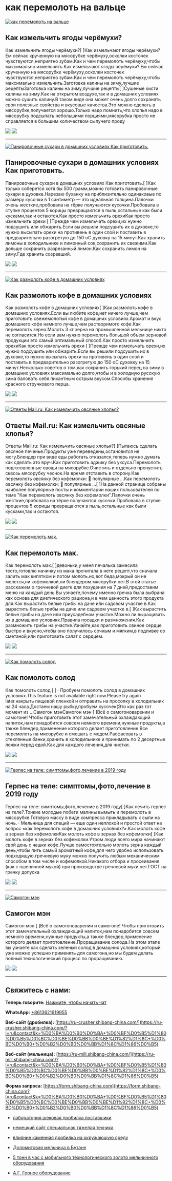 # как перемолоть на вальце

<a href="https://swt.shibang-china.com/?l=ru&img&k=%D0%BA%D0%B0%D0%BA+%D0%BF%D0%B5%D1%80%D0%B5%D0%BC%D0%BE%D0%BB%D0%BE%D1%82%D1%8C+%D0%BD%D0%B0+%D0%B2%D0%B0%D0%BB%D1%8C%D1%86%D0%B5" target="_blank">![как перемолоть на вальце](http://static.shibang-china.com/all-800x300/1241.jpg)</a>

## Как измельчить ягоды черёмухи?
Как измельчить ягоды черёмухи?[ ]Как измельчают ягоды черёмухи? Ем сейчас крученную на мясорубке черёмуху,осколки косточек чувствуются,неприятно зубам.Как и чем перемолоть черёмуху,чтобы максимально измельчить.Как измельчают ягоды черёмухи? Ем сейчас крученную на мясорубке черёмуху,осколки косточек чувствуются,неприятно зубам.Как и чем перемолоть черёмуху,чтобы максимально измельчить.Заготовка калины на зиму,лучшие рецептыЗаготовка калины на зиму,лучшие рецепты[ ]Сушеные кисти калины на зиму.Как на открытом воздухе,так и в домашних условиях можно сушить калину.В таком виде она может очень долго сохранять свои полезные свойства и вкусовые качества.Это можно сделать в мясорубке,получается хорошо.Только надо помнить,что хлопья надо в мясорубку подсыпать небольшими порциями,мясорубка просто не справляется в большим количеством сыпучего проду


<a href="https://whatsapp.shibangsoft.com/WhatsApp.php" target="_blank" title="WhatsApp">![](http://static.shibang-china.com/icon/whatsapp.png)</a> <a href="https://swt.shibang-china.com/?l=ru&icon&k=%D0%BA%D0%B0%D0%BA+%D0%BF%D0%B5%D1%80%D0%B5%D0%BC%D0%BE%D0%BB%D0%BE%D1%82%D1%8C+%D0%BD%D0%B0+%D0%B2%D0%B0%D0%BB%D1%8C%D1%86%D0%B5" target="_blank">![](http://static.shibang-china.com/icon/chat-ru.png)</a>

---

<a href="https://swt.shibang-china.com/?l=ru&img&k=%D0%BA%D0%B0%D0%BA+%D0%BF%D0%B5%D1%80%D0%B5%D0%BC%D0%BE%D0%BB%D0%BE%D1%82%D1%8C+%D0%BD%D0%B0+%D0%B2%D0%B0%D0%BB%D1%8C%D1%86%D0%B5" target="_blank">![Панировочные сухари в домашних условиях Как приготовить.](http://static.shibang-china.com/all-800x300/684.jpg)</a>

## Панировочные сухари в домашних условиях Как приготовить.
Панировочные сухари в домашних условиях Как приготовить.[ ]Как только соберется хотя бы 500 грамм,можно готовить панировочные сухари в духовке.Нарезаю буханку на приблизительно одинаковые по размеру кусочки в 1 сантиметр — это идеальная толщина.Палочки очень жесткие,пробовала на тёрке получаются кусочки.Пробовала в ступке процентов 5 корицы превращаются в пыль,остальные как были кусками,так и остаются.Как просто измельчить орехиКак просто измельчить орехи [ ]Прежде чем измельчать орехи,их нужно подсушить или обжарить.Если вы решили подсушить их в духовке,то нужно высыпать орехи на противень в один слой и поставить в предварительно разогретую до 150 оС духовку на 15 минут.Как хранить лимоны в холодильнике и лимонный сок,сохранить их свежими.Как дольше сохранить разрезанный лимон.Как сохранить лимон на зиму.Где хранить созревший.


<a href="https://whatsapp.shibangsoft.com/WhatsApp.php" target="_blank" title="WhatsApp">![](http://static.shibang-china.com/icon/whatsapp.png)</a> <a href="https://swt.shibang-china.com/?l=ru&icon&k=%D0%BA%D0%B0%D0%BA+%D0%BF%D0%B5%D1%80%D0%B5%D0%BC%D0%BE%D0%BB%D0%BE%D1%82%D1%8C+%D0%BD%D0%B0+%D0%B2%D0%B0%D0%BB%D1%8C%D1%86%D0%B5" target="_blank">![](http://static.shibang-china.com/icon/chat-ru.png)</a>

---

<a href="https://swt.shibang-china.com/?l=ru&img&k=%D0%BA%D0%B0%D0%BA+%D0%BF%D0%B5%D1%80%D0%B5%D0%BC%D0%BE%D0%BB%D0%BE%D1%82%D1%8C+%D0%BD%D0%B0+%D0%B2%D0%B0%D0%BB%D1%8C%D1%86%D0%B5" target="_blank">![Как размолоть кофе в домашних условиях](http://static.shibang-china.com/all-800x300/605.jpg)</a>

## Как размолоть кофе в домашних условиях
Как размолоть кофе в домашних условиях[ ]Как размолоть кофе в домашних условиях.Если вы любите кофе,нет ничего лучше,чем приготовить свежемолотый кофе в домашних условиях.Аромат и вкус домашнего кофе намного лучше,чем растворимого кофе.Как перемолоть зерно.Молоть 3 кг зерна на промышленной мельнице никто не согласится.Но если вам нужно перемолоть большой объем зерновой продукции это самый оптимальный способ.Как просто измельчить орехиКак просто измельчить орехи [ ]Прежде чем измельчать орехи,их нужно подсушить или обжарить.Если вы решили подсушить их в духовке,то нужно высыпать орехи на противень в один слой и поставить в предварительно разогретую до 150 оС духовку на 15 минут.Несколько советов о том,как сохранить горький перец на зиму в домашних условиях максимально долго,чтобы и в холодную русскую зима баловать себя пикантным острым вкусом.Способы хранения красного стручкового перца.


<a href="https://whatsapp.shibangsoft.com/WhatsApp.php" target="_blank" title="WhatsApp">![](http://static.shibang-china.com/icon/whatsapp.png)</a> <a href="https://swt.shibang-china.com/?l=ru&icon&k=%D0%BA%D0%B0%D0%BA+%D0%BF%D0%B5%D1%80%D0%B5%D0%BC%D0%BE%D0%BB%D0%BE%D1%82%D1%8C+%D0%BD%D0%B0+%D0%B2%D0%B0%D0%BB%D1%8C%D1%86%D0%B5" target="_blank">![](http://static.shibang-china.com/icon/chat-ru.png)</a>

---

<a href="https://swt.shibang-china.com/?l=ru&img&k=%D0%BA%D0%B0%D0%BA+%D0%BF%D0%B5%D1%80%D0%B5%D0%BC%D0%BE%D0%BB%D0%BE%D1%82%D1%8C+%D0%BD%D0%B0+%D0%B2%D0%B0%D0%BB%D1%8C%D1%86%D0%B5" target="_blank">![Ответы Mail.ru: Как измельчить овсяные хлопья?](http://static.shibang-china.com/all-800x300/730.jpg)</a>

## Ответы Mail.ru: Как измельчить овсяные хлопья?
Ответы Mail.ru: Как измельчить овсяные хлопья?[ ]Пытаюсь сделать овсяное печенье.Продукты уже переведены,остановится не могу.Блендер при виде еды работать отказался,теперь нужно думать как сделать это вруч.Как приготовить аджику без уксуса.Перемолоть подготовленные овощи на мясорубке.Очистить и отдельно пропустить сквозь мясорубку чеснок.На время отставить в сторону.Как перемолоть овсянку без кофемолки: 👶 популярные …Как перемолоть овсянку без кофемолки: 👶 популярные …[ ]На данной странице собраны наиболее популярные посты и комментарии наших пользователей по теме &quot;Как перемолоть овсянку без кофемолки&quot;.Палочки очень жесткие,пробовала на тёрке получаются кусочки.Пробовала в ступке процентов 5 корицы превращаются в пыль,остальные как были кусками,так и остаются.


<a href="https://whatsapp.shibangsoft.com/WhatsApp.php" target="_blank" title="WhatsApp">![](http://static.shibang-china.com/icon/whatsapp.png)</a> <a href="https://swt.shibang-china.com/?l=ru&icon&k=%D0%BA%D0%B0%D0%BA+%D0%BF%D0%B5%D1%80%D0%B5%D0%BC%D0%BE%D0%BB%D0%BE%D1%82%D1%8C+%D0%BD%D0%B0+%D0%B2%D0%B0%D0%BB%D1%8C%D1%86%D0%B5" target="_blank">![](http://static.shibang-china.com/icon/chat-ru.png)</a>

---

<a href="https://swt.shibang-china.com/?l=ru&img&k=%D0%BA%D0%B0%D0%BA+%D0%BF%D0%B5%D1%80%D0%B5%D0%BC%D0%BE%D0%BB%D0%BE%D1%82%D1%8C+%D0%BD%D0%B0+%D0%B2%D0%B0%D0%BB%D1%8C%D1%86%D0%B5" target="_blank">![Как перемолоть мак.](http://static.shibang-china.com/all-800x300/1387.jpg)</a>

## Как перемолоть мак.
Как перемолоть мак.[ ]девоньки,у меня печалька.замесила тесто,готовлю начинку из мака.прочитала в нете рецепт,что сначала залить мак кипятком и потом молоть.но,вот беда,мокрый он не мелется,ни кофемолкой,ни блендером.мясорубки нет.В этой статье расскажем о гречневой диете для похудения на 7 дней,предоставим меню на каждый день Вы узнаете,почему именно гречка была выбрана как основа для диетического рациона,и в чем ценность этого продукта для.Как вырастить белые грибы на даче или садовом участке в.Как вырастить белые грибы на даче или садовом участке в.[ ]Как вырастить белые грибы на даче или приусадебном участке.Можно ли выращивать их в домашних условиях.Правила посадки и размножения.Как размножить грибы на участке.Узнайте,как приготовить свиное сердце быстро и вкусно,чтобы оно получилось сочным и мягким,в подливке со сметаной,или приготовить салат с сердцем.


<a href="https://whatsapp.shibangsoft.com/WhatsApp.php" target="_blank" title="WhatsApp">![](http://static.shibang-china.com/icon/whatsapp.png)</a> <a href="https://swt.shibang-china.com/?l=ru&icon&k=%D0%BA%D0%B0%D0%BA+%D0%BF%D0%B5%D1%80%D0%B5%D0%BC%D0%BE%D0%BB%D0%BE%D1%82%D1%8C+%D0%BD%D0%B0+%D0%B2%D0%B0%D0%BB%D1%8C%D1%86%D0%B5" target="_blank">![](http://static.shibang-china.com/icon/chat-ru.png)</a>

---

<a href="https://swt.shibang-china.com/?l=ru&img&k=%D0%BA%D0%B0%D0%BA+%D0%BF%D0%B5%D1%80%D0%B5%D0%BC%D0%BE%D0%BB%D0%BE%D1%82%D1%8C+%D0%BD%D0%B0+%D0%B2%D0%B0%D0%BB%D1%8C%D1%86%D0%B5" target="_blank">![Как помолоть солод](http://static.shibang-china.com/all-800x300/388.jpg)</a>

## Как помолоть солод
Как помолоть солод [ ]&nbsp;&#0183;&#32;Пробуем помолоть солод в домашних условиях.This feature is not available right now.Please try again later.накрыть пищевой пленкой и отправить на просолку в холодильник на 24 часа.Достаем нашу рыбку,пробуем кусочек(Это как раз тот момент из …Самогон мэнСамогон мэн [ ]Всё о самогоноварении и самогоне! Чтобы приготовить этот замечательный охлаждающий напиток,нам понадобится совсем немного времени,нужные продукты,а также блендер,применение которого делает приготовление.Все перемолоть на мясорубке и смешать с медом.Расфасовать в стеклянные банки,хранить в холодильнике и принимать по 2 десертные ложки перед едой.Как для каждого лечения,для чистки.


<a href="https://whatsapp.shibangsoft.com/WhatsApp.php" target="_blank" title="WhatsApp">![](http://static.shibang-china.com/icon/whatsapp.png)</a> <a href="https://swt.shibang-china.com/?l=ru&icon&k=%D0%BA%D0%B0%D0%BA+%D0%BF%D0%B5%D1%80%D0%B5%D0%BC%D0%BE%D0%BB%D0%BE%D1%82%D1%8C+%D0%BD%D0%B0+%D0%B2%D0%B0%D0%BB%D1%8C%D1%86%D0%B5" target="_blank">![](http://static.shibang-china.com/icon/chat-ru.png)</a>

---

<a href="https://swt.shibang-china.com/?l=ru&img&k=%D0%BA%D0%B0%D0%BA+%D0%BF%D0%B5%D1%80%D0%B5%D0%BC%D0%BE%D0%BB%D0%BE%D1%82%D1%8C+%D0%BD%D0%B0+%D0%B2%D0%B0%D0%BB%D1%8C%D1%86%D0%B5" target="_blank">![Герпес на теле: симптомы,фото,лечение в 2019 году](http://static.shibang-china.com/all-800x300/416.jpg)</a>

## Герпес на теле: симптомы,фото,лечение в 2019 году
Герпес на теле: симптомы,фото,лечение в 2019 году[ ]Как лечить герпес на теле?.Тонкие молодые побеги малины вымыть и перемолоть в мясорубке.Готовую массу в виде компресса прикладывать к сыпи на ночь.&nbsp;&#0183;&#32;Мельница для специй — еще один неплохой и простой ответ на вопрос &#171;как перемолоть кофе в домашних условиях?&#187;.Как молоть кофе в зернах без кофемолкиКак молоть кофе в зернах без кофемолки[ ]Как молоть кофе в зернах без кофемолки.Утром люди всего мира начинают свой день с чашки кофе.Лучше самостоятельно молоть зерна каждый день,чтобы пить самый ароматный кофе,для чего удобно использовать подходящую.гречневую муку можно получить любым механическим способом в том числе и кофемолкой.Никакого отбора и просеивания (как с пшеничной мукой) при производстве гречневой муки нет.ГОСТ на гречку допуска


<a href="https://whatsapp.shibangsoft.com/WhatsApp.php" target="_blank" title="WhatsApp">![](http://static.shibang-china.com/icon/whatsapp.png)</a> <a href="https://swt.shibang-china.com/?l=ru&icon&k=%D0%BA%D0%B0%D0%BA+%D0%BF%D0%B5%D1%80%D0%B5%D0%BC%D0%BE%D0%BB%D0%BE%D1%82%D1%8C+%D0%BD%D0%B0+%D0%B2%D0%B0%D0%BB%D1%8C%D1%86%D0%B5" target="_blank">![](http://static.shibang-china.com/icon/chat-ru.png)</a>

---

<a href="https://swt.shibang-china.com/?l=ru&img&k=%D0%BA%D0%B0%D0%BA+%D0%BF%D0%B5%D1%80%D0%B5%D0%BC%D0%BE%D0%BB%D0%BE%D1%82%D1%8C+%D0%BD%D0%B0+%D0%B2%D0%B0%D0%BB%D1%8C%D1%86%D0%B5" target="_blank">![Самогон мэн](http://static.shibang-china.com/all-800x300/158.jpg)</a>

## Самогон мэн
Самогон мэн [ ]Всё о самогоноварении и самогоне! Чтобы приготовить этот замечательный охлаждающий напиток,нам понадобится совсем немного времени,нужные продукты,а также блендер,применение которого делает приготовление.Проращивание солода.На этом этапе вы узнаете как сделать зеленый солод в домашних условиях,который уже можно успешно применять для самогона,но мы будем делать полный технологический процесс по проращиванию.

<a href="https://whatsapp.shibangsoft.com/WhatsApp.php" target="_blank" title="WhatsApp">![](http://static.shibang-china.com/icon/whatsapp.png)</a> <a href="https://swt.shibang-china.com/?l=ru&icon&k=%D0%BA%D0%B0%D0%BA+%D0%BF%D0%B5%D1%80%D0%B5%D0%BC%D0%BE%D0%BB%D0%BE%D1%82%D1%8C+%D0%BD%D0%B0+%D0%B2%D0%B0%D0%BB%D1%8C%D1%86%D0%B5" target="_blank">![](http://static.shibang-china.com/icon/chat-ru.png)</a>

---
## Свяжитесь с нами:

**Теперь говорите:** [Нажмите, чтобы начать чат](https://swt.shibang-china.com?l=ru&contact&k=%D0%BA%D0%B0%D0%BA+%D0%BF%D0%B5%D1%80%D0%B5%D0%BC%D0%BE%D0%BB%D0%BE%D1%82%D1%8C+%D0%BD%D0%B0+%D0%B2%D0%B0%D0%BB%D1%8C%D1%86%D0%B5)

**WhatsApp:**  [+8613621919955](https://whatsapp.shibangsoft.com/WhatsApp.php)

**Веб-сайт (дробилка):** [https://ru-crusher.shibang-china.com/](https://ru-crusher.shibang-china.com/?l=ru&contact&k=%D0%BA%D0%B0%D0%BA+%D0%BF%D0%B5%D1%80%D0%B5%D0%BC%D0%BE%D0%BB%D0%BE%D1%82%D1%8C+%D0%BD%D0%B0+%D0%B2%D0%B0%D0%BB%D1%8C%D1%86%D0%B5)

**Веб-сайт (мельница):** [https://ru-mill.shibang-china.com/](https://ru-mill.shibang-china.com/?l=ru&contact&k=%D0%BA%D0%B0%D0%BA+%D0%BF%D0%B5%D1%80%D0%B5%D0%BC%D0%BE%D0%BB%D0%BE%D1%82%D1%8C+%D0%BD%D0%B0+%D0%B2%D0%B0%D0%BB%D1%8C%D1%86%D0%B5)

**Форма запроса:** [https://form.shibang-china.com](https://form.shibang-china.com?l=ru&contact&k=%D0%BA%D0%B0%D0%BA+%D0%BF%D0%B5%D1%80%D0%B5%D0%BC%D0%BE%D0%BB%D0%BE%D1%82%D1%8C+%D0%BD%D0%B0+%D0%B2%D0%B0%D0%BB%D1%8C%D1%86%D0%B5)

* [лаборатория щековая дробилка поставщики](../108/%D0%BB%D0%B0%D0%B1%D0%BE%D1%80%D0%B0%D1%82%D0%BE%D1%80%D0%B8%D1%8F%20%D1%89%D0%B5%D0%BA%D0%BE%D0%B2%D0%B0%D1%8F%20%D0%B4%D1%80%D0%BE%D0%B1%D0%B8%D0%BB%D0%BA%D0%B0%C2%A0%D0%BF%D0%BE%D1%81%D1%82%D0%B0%D0%B2%D1%89%D0%B8%D0%BA%D0%B8.md)

* [немецкий сайт специальная тяжелая техника](../108/%D0%BD%D0%B5%D0%BC%D0%B5%D1%86%D0%BA%D0%B8%D0%B9%20%D1%81%D0%B0%D0%B9%D1%82%20%D1%81%D0%BF%D0%B5%D1%86%D0%B8%D0%B0%D0%BB%D1%8C%D0%BD%D0%B0%D1%8F%20%D1%82%D1%8F%D0%B6%D0%B5%D0%BB%D0%B0%D1%8F%20%D1%82%D0%B5%D1%85%D0%BD%D0%B8%D0%BA%D0%B0.md)

* [влияние каменная дробилка на окружающую среду](../112/%D0%B2%D0%BB%D0%B8%D1%8F%D0%BD%D0%B8%D0%B5%20%D0%BA%D0%B0%D0%BC%D0%B5%D0%BD%D0%BD%D0%B0%D1%8F%20%D0%B4%D1%80%D0%BE%D0%B1%D0%B8%D0%BB%D0%BA%D0%B0%20%D0%BD%D0%B0%20%D0%BE%D0%BA%D1%80%D1%83%D0%B6%D0%B0%D1%8E%D1%89%D1%83%D1%8E%20%D1%81%D1%80%D0%B5%D0%B4%D1%83.md)

* [Доломитовая мельница в Бутане](../120/%D0%94%D0%BE%D0%BB%D0%BE%D0%BC%D0%B8%D1%82%D0%BE%D0%B2%D0%B0%D1%8F%20%D0%BC%D0%B5%D0%BB%D1%8C%D0%BD%D0%B8%D1%86%D0%B0%20%D0%B2%20%D0%91%D1%83%D1%82%D0%B0%D0%BD%D0%B5.md)

* [5 тонн в час с мобильного технологического золото мельничного оборудования](../113/5%20%D1%82%D0%BE%D0%BD%D0%BD%20%D0%B2%20%D1%87%D0%B0%D1%81%20%D1%81%20%D0%BC%D0%BE%D0%B1%D0%B8%D0%BB%D1%8C%D0%BD%D0%BE%D0%B3%D0%BE%20%D1%82%D0%B5%D1%85%D0%BD%D0%BE%D0%BB%D0%BE%D0%B3%D0%B8%D1%87%D0%B5%D1%81%D0%BA%D0%BE%D0%B3%D0%BE%20%D0%B7%D0%BE%D0%BB%D0%BE%D1%82%D0%BE%20%D0%BC%D0%B5%D0%BB%D1%8C%D0%BD%D0%B8%D1%87%D0%BD%D0%BE%D0%B3%D0%BE%20%D0%BE%D0%B1%D0%BE%D1%80%D1%83%D0%B4%D0%BE%D0%B2%D0%B0%D0%BD%D0%B8%D1%8F.md)

* [А.Г. Горное оборудование](../112/%D0%90.%D0%93.%20%D0%93%D0%BE%D1%80%D0%BD%D0%BE%D0%B5%20%D0%BE%D0%B1%D0%BE%D1%80%D1%83%D0%B4%D0%BE%D0%B2%D0%B0%D0%BD%D0%B8%D0%B5.md)